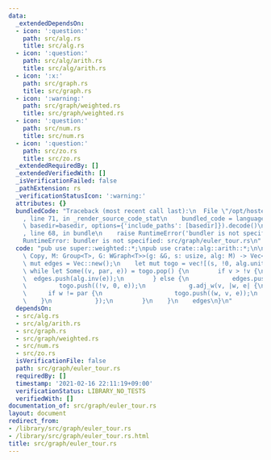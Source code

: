 ```yaml
---
data:
  _extendedDependsOn:
  - icon: ':question:'
    path: src/alg.rs
    title: src/alg.rs
  - icon: ':question:'
    path: src/alg/arith.rs
    title: src/alg/arith.rs
  - icon: ':x:'
    path: src/graph.rs
    title: src/graph.rs
  - icon: ':warning:'
    path: src/graph/weighted.rs
    title: src/graph/weighted.rs
  - icon: ':question:'
    path: src/num.rs
    title: src/num.rs
  - icon: ':question:'
    path: src/zo.rs
    title: src/zo.rs
  _extendedRequiredBy: []
  _extendedVerifiedWith: []
  _isVerificationFailed: false
  _pathExtension: rs
  _verificationStatusIcon: ':warning:'
  attributes: {}
  bundledCode: "Traceback (most recent call last):\n  File \"/opt/hostedtoolcache/Python/3.9.1/x64/lib/python3.9/site-packages/onlinejudge_verify/documentation/build.py\"\
    , line 71, in _render_source_code_stat\n    bundled_code = language.bundle(stat.path,\
    \ basedir=basedir, options={'include_paths': [basedir]}).decode()\n  File \"/opt/hostedtoolcache/Python/3.9.1/x64/lib/python3.9/site-packages/onlinejudge_verify/languages/user_defined.py\"\
    , line 68, in bundle\n    raise RuntimeError('bundler is not specified: {}'.format(path.as_posix()))\n\
    RuntimeError: bundler is not specified: src/graph/euler_tour.rs\n"
  code: "pub use super::weighted::*;\npub use crate::alg::arith::*;\n\npub fn euler_tour<T:\
    \ Copy, M: Group<T>, G: WGraph<T>>(g: &G, s: usize, alg: M) -> Vec<T> {\n    let\
    \ mut edges = Vec::new();\n    let mut togo = vec![(s, !0, alg.unit())];\n   \
    \ while let Some((v, par, e)) = togo.pop() {\n        if v > !v {\n          \
    \  edges.push(alg.inv(e));\n        } else {\n            edges.push(e);\n   \
    \         togo.push((!v, 0, e));\n            g.adj_w(v, |w, e| {\n          \
    \      if w != par {\n                    togo.push((w, v, e));\n            \
    \    }\n            });\n        }\n    }\n    edges\n}\n"
  dependsOn:
  - src/alg.rs
  - src/alg/arith.rs
  - src/graph.rs
  - src/graph/weighted.rs
  - src/num.rs
  - src/zo.rs
  isVerificationFile: false
  path: src/graph/euler_tour.rs
  requiredBy: []
  timestamp: '2021-02-16 22:11:19+09:00'
  verificationStatus: LIBRARY_NO_TESTS
  verifiedWith: []
documentation_of: src/graph/euler_tour.rs
layout: document
redirect_from:
- /library/src/graph/euler_tour.rs
- /library/src/graph/euler_tour.rs.html
title: src/graph/euler_tour.rs
---
```

